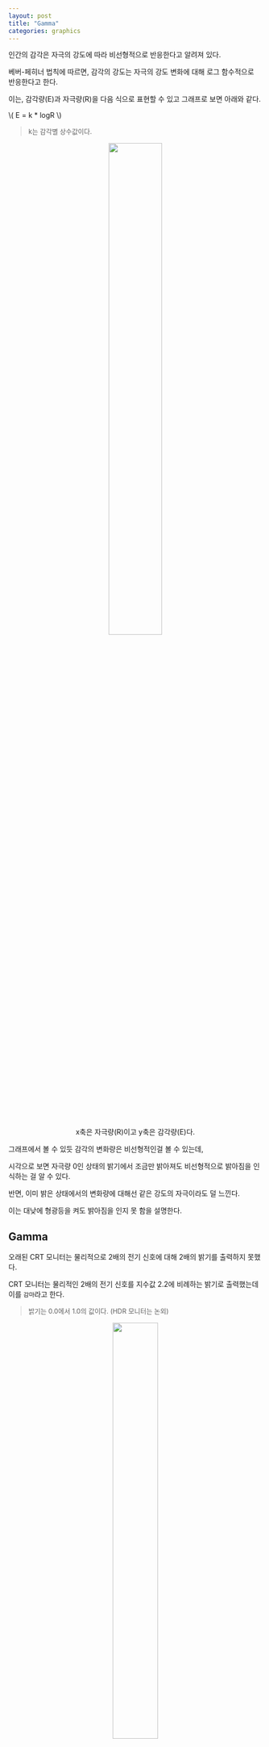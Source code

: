 ```yaml
---
layout: post
title: "Gamma"
categories: graphics
---
```


<!-- begin_excerpt -->

인간의 감각은 자극의 강도에 따라 비선형적으로 반응한다고 알려져 있다.

<!-- end_excerpt -->

베버-페히너 법칙에 따르면, 감각의 강도는 자극의 강도 변화에 대해 로그 함수적으로 반응한다고 한다.

이는, 감각량(E)과 자극량(R)을 다음 식으로 표현할 수 있고 그래프로 보면 아래와 같다.

 \\( E = k * logR \\)

> <font size="2"> 
> k는 감각별 상수값이다.
> </font>

<figure>
<div style="text-align:center;">
  <img src="{{ site.url }}{{ site.baseurl }}/assets/images/fechner_law.png" width="50%">
  <figcaption>x축은 자극량(R)이고 y축은 감각량(E)다.</figcaption>
</div>
</figure>

그래프에서 볼 수 있듯 감각의 변화량은 비선형적인걸 볼 수 있는데, 

시각으로 보면 자극량 0인 상태의 밝기에서 조금만 밝아져도 비선형적으로 밝아짐을 인식하는 걸 알 수 있다.

반면, 이미 밝은 상태에서의 변화량에 대해선 같은 강도의 자극이라도 덜 느낀다.

이는 대낮에 형광등을 켜도 밝아짐을 인지 못 함을 설명한다.

## Gamma

오래된 CRT 모니터는 물리적으로 2배의 전기 신호에 대해 2배의 밝기를 출력하지 못했다.

CRT 모니터는 물리적인 2배의 전기 신호를 지수값 2.2에 비례하는 밝기로 출력했는데 이를 `감마`라고 한다.

> <font size="2"> 
> 밝기는 0.0에서 1.0의 값이다. (HDR 모니터는 논외)
> </font>

<figure>
<div style="text-align:center;">
  <img src="{{ site.url }}{{ site.baseurl }}/assets/images/gamma.png" width="46%">
  <figcaption>감마는 빛을 감지하는 인간의 감각과 반대이다.</figcaption>
</div>
</figure>

공교롭게도, 감마는 어두운 곳에서 적은 빛으로도 밝아짐을 느끼는 인간에게 어두운 색상을 다양하게 표현할 수 있는 보정 효과를 가져왔다.

선형적으로 밝아짐을 표현하면 인간은 아래처럼 어두운 곳에서 작은 빛의 변화만으로도 밝아짐을 느껴 어두운 표현을 다양하게 할 수 없다.

<figure>
<div style="text-align:center;">
  <img src="{{ site.url }}{{ site.baseurl }}/assets/images/gamma1.png" width="100%">
    <figcaption></figcaption>
</div>
</figure>

감마가 적용되면 빛의 입력을 어두운 곳에서 덜 밝게 표현하여 아래처럼 인간은 자연스러운 빛의 변화를 느끼게 된다.

<figure>
<div style="text-align:center;">
  <img src="{{ site.url }}{{ site.baseurl }}/assets/images/gamma2.png" width="100%">
    <figcaption></figcaption>
</div>
</figure>

## Gamma Correction

물리적으로 빛의 연산은 선형이다. 

하지만, 픽셀 쉐이더에서 빛의 연산을 적용한 색상을 출력하면 모니터가 감마를 적용해 비선형으로 출력한다.

이는 원래 의도 했던 결과를 왜곡 시킨다.

예를 들어, 물리적으로 거리의 제곱에 반비례하는 아래의 빛 감쇠식을 그대로 사용한다면

\\( attenuation = \frac{1}{distance^2}  \\)

감마 적용 후엔, 의도했던 감쇠보다 더 급격한 감쇠가 되어 부자연스럽게 표현된다.

\\( attenuation = {(\frac{1}{distance^2}})^{2.2} \\)

